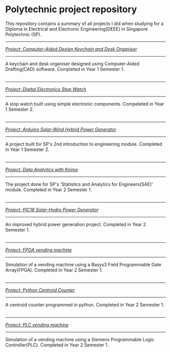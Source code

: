 # Polytechnic project repository
This repository contains a summary of all projects I did when studying for a Diploma in Electrical and Electronic Engineering(DEEE) in Singapore Polytechnic (SP).

***
<cite><a href="https://github.com/khkhiu/Polytechnic_project_repository/tree/main/Computer-Aided_Design_Keychain_and_Desk_Organiser">Project: Computer-Aided Design Keychain and Desk Organiser</a></cite>
***
A keychain and desk organiser designed using Computer-Aided Drafting(CAD) software. Completed in Year 1 Semester 1. 
<br>
<br>

***
<cite><a href="https://github.com/khkhiu/Polytechnic_project_repository/tree/main/Digital_Electronics_Stop_Watch">Project: Digital Electronics Stop Watch</a></cite>
***
A stop watch built using simple electronic components. Compeleted in Year 1 Semester 2.
<br>
<br>

***
<cite><a href="https://github.com/khkhiu/Polytechnic_project_repository/tree/main/Arduino_Solar-Wind_Hybrid_Power_Generator">Project: Arduino Solar-Wind Hybrid Power Generator</a></cite>
***
A project built for SP's 2nd introduction to engineering module. Completed in Year 1 Semester 2.
<br>
<br>

***
<cite><a href="https://github.com/khkhiu/Polytechnic_project_repository/tree/main/Data_analytics_with_Knime">Project: Data Analytics with Knime</a></cite>
***
The project done for SP's 'Statistics and Analytics for Engineers(SAE)' module. Completed in Year 2 Semester 1.
<br>
<br>

***
<cite><a href="https://github.com/khkhiu/Polytechnic_project_repository/tree/main/PIC18_Microcontroller_Solar-Hydro_Hybrid_Power_Generator">Project: PIC18 Solar-Hydro Power Generator</a></cite>
***
An improved hybrid power generation project. Completed in Year 2 Semester 1.
<br>
<br>

***
<cite><a href="https://github.com/khkhiu/Polytechnic_project_repository/tree/main/FPGA_Vending_Machine">Project: FPGA vending machine</a></cite>
***
Simulation of a vending machine using a Basys3 Field Programmable Gate Array(FPGA). Completed in Year 2 Semester 1.
<br>
<br>

***
<cite><a href="https://github.com/khkhiu/Polytechnic_project_repository/tree/main/Centroid_Counter_using_OpenCV_in_Python">Project: Python Centroid Counter</a></cite>
***
A centroid counter programmed in python. Completed in Year 2 Semester 1.
<br>
<br>

***
<cite><a href="https://github.com/khkhiu/Polytechnic_project_repository/tree/main/Programmable_Logic_Controller_Vending_Machine">Project: PLC vending machine</a></cite>
***
Simulation of a vending machine using a Siemens Programmable Logic Controller(PLC). Completed in Year 2 Semester 1.
